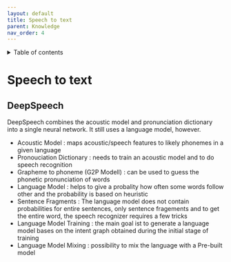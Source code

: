 ```yaml
---
layout: default
title: Speech to text
parent: Knowledge
nav_order: 4
---
```


<details close markdown="block">
  <summary>
    Table of contents
  </summary>
  {: .text-delta }
1. TOC
{:toc}
</details>

# Speech to text

## DeepSpeech
DeepSpeech combines the acoustic model and pronunciation dictionary into a single neural network. It still uses a 
language model, however.
- Acoustic Model : maps acoustic/speech features to likely phonemes in a given language
- Pronouciation Dictionary : needs to train an acoustic model and to do speech recognition
- Grapheme to phoneme (G2P Modell) : can be used to guess the phonetic pronunciation of words
- Language Model : helps to give a probality how often some words follow other and the probability is based on heuristic
- Sentence Fragments : The language model does not contain probabilities for entire sentences, only sentence fragements
and to get the entire word, the speech recognizer requires a few tricks
- Language Model Training : the main goal ist to generate a language model bases on the intent graph obtained during the 
initial stage of training
- Language Model Mixing : possibility to mix the language  with a Pre-built model
